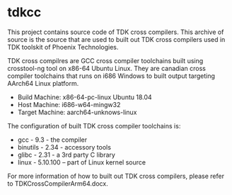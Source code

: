 # tdkcc

This project contains source code of TDK cross compilers. This archive of source is the source that are used to built out TDK cross compilers used in TDK toolskit of Phoenix Technologies.

TDK cross compilres are GCC cross compiler toolchains built using crosstool-ng tool on x86-64 Ubuntu Linux. They are canadian cross compiler toolchains that runs on i686 Windows to built output targeting AArch64 Linux platform.

 * Build Machine: x86-64-pc-linux Ubuntu 18.04
 * Host Machine: i686-w64-mingw32
 * Target Machine: aarch64-unknows-linux

The configuration of built TDK cross compiler toolchains is:
 * gcc - 9.3  - the compiler
 * binutils - 2.34  - accessory tools
 * glibc - 2.31  - a 3rd party C library
 * linux - 5.10.100 – part of Linux kernel source 

For more information of how to built out TDK cross compilers, please refer to TDKCrossCompilerArm64.docx.
